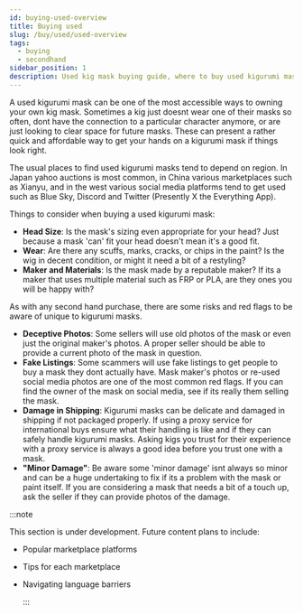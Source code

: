```yaml
---
id: buying-used-overview
title: Buying used
slug: /buy/used/used-overview
tags:
  - buying
  - secondhand
sidebar_position: 1
description: Used kig mask buying guide, where to buy used kigurumi mask and more
---
```


A used kigurumi mask can be one of the most accessible ways to owning your own kig mask. Sometimes a kig just doesnt wear one of their masks so often, dont have the connection to a particular character anymore, or are just looking to clear space for future masks. These can present a rather quick and affordable way to get your hands on a kigurumi mask if things look right.

The usual places to find used kigurumi masks tend to depend on region. In Japan yahoo auctions is most common, in China various marketplaces such as Xianyu, and in the west various social media platforms tend to get used such as Blue Sky, Discord and Twitter (Presently X the Everything App).

Things to consider when buying a used kigurumi mask:

- **Head Size**: Is the mask's sizing even appropriate for your head? Just because a mask 'can' fit your head doesn't mean it's a good fit.
- **Wear**: Are there any scuffs, marks, cracks, or chips in the paint? Is the wig in decent condition, or might it need a bit of a restyling?
- **Maker and Materials**: Is the mask made by a reputable maker? If its a maker that uses multiple material such as FRP or PLA, are they ones you will be happy with?

As with any second hand purchase, there are some risks and red flags to be aware of unique to kigurumi masks.

- **Deceptive Photos**: Some sellers will use old photos of the mask or even just the original maker's photos. A proper seller should be able to provide a current photo of the mask in question.
- **Fake Listings**: Some scammers will use fake listings to get people to buy a mask they dont actually have. Mask maker's photos or re-used social media photos are one of the most common red flags. If you can find the owner of the mask on social media, see if its really them selling the mask.
- **Damage in Shipping**: Kigurumi masks can be delicate and damaged in shipping if not packaged properly. If using a proxy service for international buys ensure what their handling is like and if they can safely handle kigurumi masks. Asking kigs you trust for their experience with a proxy service is always a good idea before you trust one with a mask.
- **"Minor Damage"**: Be aware some 'minor damage' isnt always so minor and can be a huge undertaking to fix if its a problem with the mask or paint itself. If you are considering a mask that needs a bit of a touch up, ask the seller if they can provide photos of the damage.

:::note

This section is under development. Future content plans to include:

- Popular marketplace platforms
- Tips for each marketplace
- Navigating language barriers

  :::
